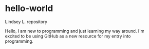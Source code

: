 # hello-world
Lindsey L. repository 

Hello, I am new to programming and just learning my way around. 
I'm excited to be using GitHub as a new resource for my entry into programming. 

